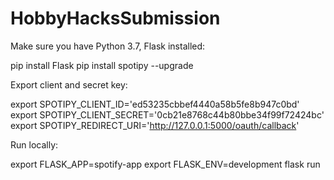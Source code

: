 # HobbyHacksSubmission


Make sure you have Python 3.7, Flask installed:

pip install Flask
pip install spotipy --upgrade

Export client and secret key:

export SPOTIPY_CLIENT_ID='ed53235cbbef4440a58b5fe8b947c0bd'
export SPOTIPY_CLIENT_SECRET='0cb21e8768c44b80bbe34f99f72424bc'
export SPOTIPY_REDIRECT_URI='http://127.0.0.1:5000/oauth/callback'

Run locally:

export FLASK_APP=spotify-app
export FLASK_ENV=development
flask run
